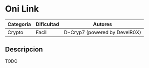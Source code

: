 # Oni Link
| Categoria | Dificultad  | Autores   |
| ---       | ---         | ---     |
| Crypto    | Facil       | D-Cryp7 (powered by DevelR0X) |

## Descripcion
TODO